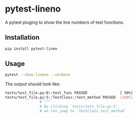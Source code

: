 # pytest-lineno

A pytest pluging to show the line numbers of test functions.

## Installation

```sh
pip install pytest-lineo
```

## Usage

```sh
pytest --show-lineno --verbose
```

The output should look like:

```sh
tests/test_file.py:0::test_func PASSED               [ 50%]
tests/test_file.py:5::TestClass::test_method PASSED  [100%]
                # ^^^
                # By clicking `tests/test_file.py:5`,
                # we can jump to `TestClass.test_method`
```

